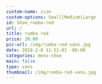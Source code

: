 ```yaml
---
custom-name: size
custom-options: Small|Medium|Large
id: Shoe_rumba-red
url: /
title: rumba red
price: 20.00
pic-url: /img/rumba-red-vans.jpg
date: 2018-2-8 11:51:01 -08:00
categories: mens-shoe
main: false
type: vans
thumbnail: /img/rumba-red-vans.jpg
---
```

